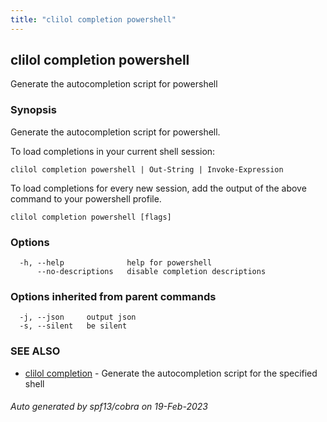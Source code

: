 ```yaml
---
title: "clilol completion powershell"
---
```

## clilol completion powershell

Generate the autocompletion script for powershell

### Synopsis

Generate the autocompletion script for powershell.

To load completions in your current shell session:

	clilol completion powershell | Out-String | Invoke-Expression

To load completions for every new session, add the output of the above command
to your powershell profile.


```
clilol completion powershell [flags]
```

### Options

```
  -h, --help              help for powershell
      --no-descriptions   disable completion descriptions
```

### Options inherited from parent commands

```
  -j, --json     output json
  -s, --silent   be silent
```

### SEE ALSO

* [clilol completion](clilol_completion.md)	 - Generate the autocompletion script for the specified shell

###### Auto generated by spf13/cobra on 19-Feb-2023
